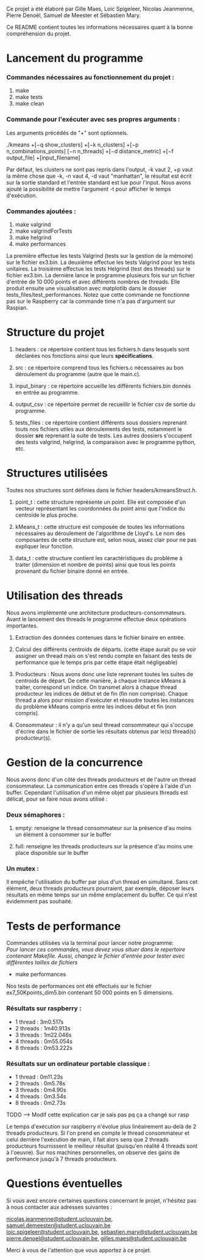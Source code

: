 Ce projet a été élaboré par Gille Maes, Loic Spigeleer, Nicolas Jeanmenne, Pierre Denoël, Samuel de Meester et Sébastien
Mary.

Ce README contient toutes les informations nécessaires quant à la bonne compréhension du projet.

# Lancement du programme

### Commandes nécessaires au fonctionnement du projet :

1. make
2. make tests
3. make clean

### Commande pour l'exécuter avec ses propres arguments : 
Les arguments précédés de "+" sont optionnels.

./kmeans +[−q show_clusters] +[−k n_clusters] +[−p n_combinations_points] [−n n_threads]
+[−d distance_metric] +[−f output_file] +[input_filename]

Par défaut, les clusters ne sont pas repris dans l'output, -k vaut 2, +p vaut la même chose que -k, -n vaut 4, -d vaut
"manhattan", le résultat est écrit sur la sortie standard et l'entrée standard est lue pour l'input. Nous avons ajouté
la possibilité de mettre l'argument -t pour afficher le temps d'exécution.

### Commandes ajoutées :

1. make valgrind
2. make valgrindForTests
3. make helgrind
4. make performances

La première effectue les tests Valgrind (tests sur la gestion de la mémoire) sur le fichier ex3.bin. La deuxième
effectue les tests Valgrind pour les tests unitaires. La troisième effectue les tests Helgrind (test des threads) sur le
fichier ex3.bin. La dernière lance le programme plusieurs fois sur un fichier d'entrée de 10 000 points et avec
différents nombres de threads. Elle produit ensuite une visualisation avec matplotlib dans le dossier
tests_files/test_performances. Notez que cette commande ne fonctionne pas sur le Raspberry car la commande time n'a pas
d'argument sur Raspian.

# Structure du projet

1. headers : ce répertoire contient tous les fichiers.h dans lesquels sont déclarées nos fonctions ainsi que leurs
   **spécifications**.

2. src : ce répertoire comprend tous les fichiers.c nécessaires au bon déroulement du programme (autre que le main.c).

3. input_binary : ce répertoire accueille les différents fichiers.bin donnés en entrée au programme.

4. output_csv : ce répertoire permet de recueillir le fichier csv de sortie du programme.

5. tests_files : ce répertoire contient différents sous dossiers reprenant touts nos fichiers utiles aux déroulements
   des tests, notamment le dossier **src** reprenant la suite de tests. Les autres dossiers s'occupent des tests
   valgrind, helgrind, la comparaison avec le programme python, etc.

# Structures utilisées

Toutes nos structures sont définies dans le fichier headers/kmeansStruct.h.

1. point_t : cette structure représente un point. Elle est composée d'un vecteur représentant les coordonnées du point
   ainsi que l'indice du centroïde le plus proche.

2. kMeans_t : cette structure est composée de toutes les informations nécessaires au déroulement de l'algorithme de
   Lloyd's. Le nom des composantes de cette structure est, selon nous, assez clair pour ne pas expliquer leur fonction.

3. data_t : cette structure contient les caractéristiques du problème à traiter (dimension et nombre de points)
   ainsi que tous les points provenant du fichier binaire donné en entrée.

# Utilisation des threads

Nous avons implémenté une architecture producteurs-consommateurs. Avant le lancement des threads le programme effectue
deux opérations importantes.

1. Extraction des données contenues dans le fichier binaire en entrée.

2. Calcul des différents centroids de départs. (cette étape aurait pu se voir assigner un thread mais on s'est rendu
   compte en faisant des tests de performance que le temps pris par cette étape était négligeable)

3. Producteurs : Nous avons donc une liste reprenant toutes les suites de centroids de départ. De cette manière, à
   chaque instance kMeans à traiter, correspond un indice. On transmet alors à chaque thread producteur les indices de
   début et de fin (fin non comprise). Chaque thread a alors pour mission d'exécuter et résoudre toutes les instances du
   problème kMeans compris entre les indices début et fin (non compris).

3. Consommateur : il n'y a qu'un seul thread consommateur qui s'occupe d'écrire dans le fichier de sortie les résultats
   obtenus par le(s) thread(s) producteur(s).

# Gestion de la concurrence

Nous avons donc d'un côté des threads producteurs et de l'autre un thread consommateur. La communication entre ces
threads s'opère à l'aide d'un buffer. Cependant l'utilisation d'un même objet par plusieurs threads est délicat, pour se
faire nous avons utilisé :

### Deux sémaphores :

1. empty: renseigne le thread consommateur sur la présence d'au moins un élément à consommer sur le buffer

2. full: renseigne les threads producteurs sur la présence d'au moins une place disponible sur le buffer

### Un mutex :

Il empêche l'utilisation du buffer par plus d'un thread en simultané. Sans cet élément, deux threads producteurs
pourraient, par exemple, déposer leurs résultats en même temps sur un même emplacement du buffer. Ce qui n'est
évidemment pas souhaité.

# Tests de performance

Commandes utilisées via la terminal pour lancer notre programme:  
*Pour lancer ces commandes, vous devez vous situer dans le repertoire contenant Makefile. Aussi, changez le fichier
d'entrée pour tester avec différentes tailles de fichiers*

* make performances

Nos tests de performances ont été effectués sur le fichier ex7_50Kpoints_dim5.bin contenant 50 000 points en 5
dimensions.

### Résultats sur raspberry :

* 1 thread : 3m0.517s
* 2 threads : 1m40.913s
* 3 threads : 1m22.046s
* 4 threads : 0m55.054s
* 8 threads : 0m53.222s

### Résultats sur un ordinateur portable classique :

* 1 thread : 0m11.23s
* 2 threads : 0m5.78s
* 3 threads : 0m4.90s
* 4 threads : 0m3.54s
* 8 threads : 0m2.73s

TODO --> Modif cette explication car je sais pas pq ça a changé sur rasp

Le temps d'exécution sur raspberry n'évolue plus linéairement au-delà de 2 threads producteurs. Si l'on prend en compte
le thread consommateur et celui derrière l'exécution de main, il fait alors sens que 2 threads producteurs fournissent
le meilleur résultat (puisqu'en réalité 4 threads sont à l'oeuvre). Sur nos machines personnelles, on observe des gains
de performance jusqu'à 7 threads producteurs.

# Questions éventuelles

Si vous avez encore certaines questions concernant le projet, n'hésitez pas à nous contacter aux adresses suivantes :

nicolas.jeanmenne@student.uclouvain.be, samuel.demeester@student.uclouvain.be loic.spigeleer@student.uclouvain.be,
sebastien.mary@student.uclouvain.be pierre.denoel@student.uclouvain.be, gilles.maes@student.uclouvain.be

Merci à vous de l'attention que vous apportez à ce projet.